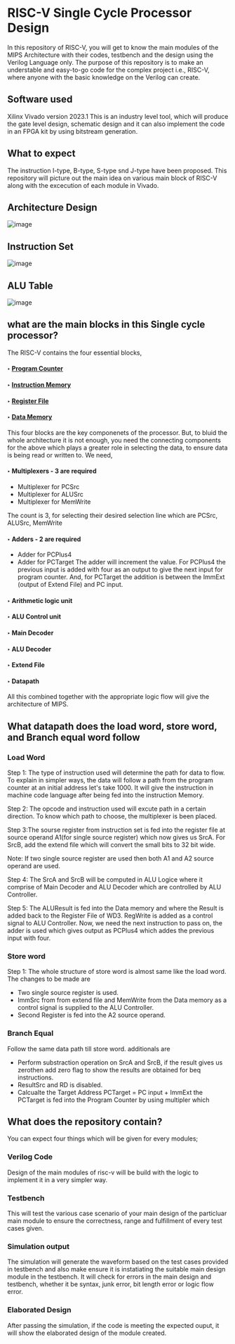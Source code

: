 # RISC-V Single Cycle Processor Design

In this repository of RISC-V, you will get to know the main modules of the MIPS Architecture with their codes, testbench and the design using the Verilog Language only. The purpose of this repository is to make an understable and easy-to-go code for the complex project i.e., RISC-V, where anyone with the basic knowledge on the Verilog can create. 

## Software used
Xilinx Vivado version 2023.1
This is an industry level tool, which will produce the gate level design, schematic design and it can also implement the code in an FPGA kit by using bitstream generation.

## What to expect
The instruction I-type, B-type, S-type snd J-type have been proposed. 
This repository will picture out the main idea on various main block of RISC-V along with the excecution of each module in Vivado.


## Architecture Design

![image](https://github.com/EkthaReddy/RISC-V-Single-Cycle-Processor/assets/152515939/a96949c0-6e89-426c-97c5-8d158f3afae8)

## Instruction Set

![image](https://github.com/EkthaReddy/RISC-V-Single-Cycle-Processor/assets/152515939/e5042813-b772-4bf1-a8a8-44d33539c6b8)

## ALU Table

![image](https://github.com/EkthaReddy/RISC-V-Single-Cycle-Processor/assets/152515939/9b26d4e0-50c2-43be-aef5-47effa00f8ff)




## what are the main blocks in this Single cycle processor?
The RISC-V contains the four essential blocks,
#### ‣ [Program Counter](https://github.com/EkthaReddy/RISC-V-Single-Cycle-Processor/tree/main/RISC-V%20Main%20Modules%20Designs/Program%20Counter)
#### ‣ [Instruction Memory](https://github.com/EkthaReddy/RISC-V-Single-Cycle-Processor/tree/main/RISC-V%20Main%20Modules%20Designs/Instruction%20Memory)
#### ‣ [Register File](https://github.com/EkthaReddy/RISC-V-Single-Cycle-Processor/tree/main/RISC-V%20Main%20Modules%20Designs/Register%20File)
#### ‣ [Data Memory](https://github.com/EkthaReddy/RISC-V-Single-Cycle-Processor/tree/main/RISC-V%20Main%20Modules%20Designs/Data%20Memory)
This four blocks are the key componenets of the processor. But, to bluid the whole architecture it is not enough, you need the connecting components for the above which plays a greater role in selecting the data, to ensure data is being read or written to. We need,
#### ‣ Multiplexers - 3 are required
- Multiplexer for PCSrc
- Multiplexer for ALUSrc 
- Multiplexer for MemWrite

The count is 3, for selecting their desired selection line which are PCSrc, ALUSrc, MemWrite
#### ‣ Adders - 2 are required
- Adder for PCPlus4
- Adder for PCTarget
The adder will increment the value. For PCPlus4 the previous input is added with four as an output to give the next input for program counter. And, for PCTarget the addition is between the ImmExt (output of Extend File) and PC input.
#### ‣ Arithmetic logic unit
#### ‣ ALU Control unit
#### ‣ Main Decoder
#### ‣ ALU Decoder
#### ‣ Extend File
#### ‣ Datapath

All this combined together with the appropriate logic flow will give the architecture of MIPS.


## What datapath does the load word, store word, and Branch equal word follow

### Load Word
Step 1: The type of instruction used will determine the path for data to flow. To explain in simpler ways, the data will follow a path from the program counter at an initial address let's take 1000. It will give the instruction in machine code language after being fed into the instruction Memory.


Step 2: The opcode and instruction used will excute path in a certain direction. To know which path to choose, the multiplexer is been placed.


Step 3:The sourse register from instruction set is fed into the register file at source operand A1(for single source register) which now gives us SrcA. For SrcB, add the extend file which will convert the small bits to 32 bit wide.

Note: If two single source register are used then both A1 and A2 source operand are used.


Step 4: The SrcA and SrcB will be computed in ALU Logice where it comprise of Main Decoder and ALU Decoder which are controlled by ALU Controller.


Step 5: The ALUResult is fed into the Data memory and where the Result is added back to the Register File of WD3. RegWrite is added as a control signal to ALU Controller.
Now, we need the next instruction to pass on, the adder is used which gives output as PCPlus4 which addes the previous input with four.


### Store word
Step 1: The whole structure of store word is almost same like the load word. 
The changes to be made are 
- Two single source register is used.
- ImmSrc from from extend file and MemWrite from the Data memory as a control signal is supplied to the ALU Controller.
- Second Register is fed into the A2 source operand.

### Branch Equal

Follow the same data path till store word.
additionals are

- Perform substraction operation on SrcA and SrcB, if the result gives us zerothen add zero flag to show the results are obtained for beq instructions.
- ResultSrc and RD is disabled.
- Calcualte the Target Address 
  PCTarget = PC input + ImmExt
  the PCTarget is fed into the Program Counter by using multipler which 



## What does the repository contain?

You can expect four things which will be given for every modules;
### Verilog Code
Design of the main modules of risc-v will be build with the logic to implement it in a very simpler way.
### Testbench
This will test the various case scenario of your main design of the particluar main module to ensure the correctness, range and fulfillment of every test cases given.
### Simulation output
The simulation will generate the waveform based on the test cases provided in testbench and also make ensure it is instatiating the suitable main design module in the testbench. It will check for errors in the main design and testbench, whether it be syntax, junk error, bit length error or logic flow error.
### Elaborated Design
After passing the simulation, if the code is meeting the expected ouput, it will show the elaborated design of the module created.
